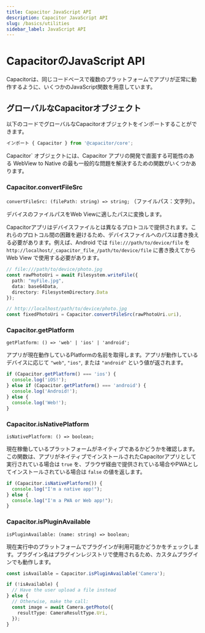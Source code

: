 ```yaml
---
title: Capacitor JavaScript API
description: Capacitor JavaScript API
slug: /basics/utilities
sidebar_label: JavaScript API
---
```


# CapacitorのJavaScript API

Capacitorは、同じコードベースで複数のプラットフォームでアプリが正常に動作するように、いくつかのJavaScript関数を用意しています。

## グローバルなCapacitorオブジェクト

以下のコードでグローバルなCapacitorオブジェクトをインポートすることができます。

```typescript
インポート { Capacitor } from '@capacitor/core';
```

Capacitor` オブジェクトには、Capacitor アプリの開発で直面する可能性のある WebView to Native の最も一般的な問題を解決するための関数がいくつかあります。

### Capacitor.convertFileSrc

`convertFileSrc: (filePath: string) => string;` （ファイルパス：文字列）。

デバイスのファイルパスをWeb Viewに適したパスに変換します。

Capacitorアプリはデバイスファイルとは異なるプロトコルで提供されます。これらのプロトコル間の困難を避けるため、デバイスファイルへのパスは書き換える必要があります。例えば、Android では `file:///path/to/device/file` を `http://localhost/_capacitor_file_/path/to/device/file` に書き換えてから Web View で使用する必要があります。

```typescript
// file:///path/to/device/photo.jpg
const rawPhotoUri = await Filesystem.writeFile({
  path: "myFile.jpg",
  data: base64Data,
  directory: FilesystemDirectory.Data
});

// http://localhost/path/to/device/photo.jpg
const fixedPhotoUri = Capacitor.convertFileSrc(rawPhotoUri.uri),
```

### Capacitor.getPlatform

`getPlatform: () => 'web' | 'ios' | 'android';`

アプリが現在動作しているPlatformの名前を取得します。アプリが動作しているデバイスに応じて `"web"`, `"ios"`, または `"android"` という値が返されます。

```typescript
if (Capacitor.getPlatform() === 'ios') {
  console.log('iOS!');
} else if (Capacitor.getPlatform() === 'android') {
  console.log('Android!');
} else {
  console.log('Web!');
}
```

### Capacitor.isNativePlatform

`isNativePlatform: () => boolean;`

現在稼働しているプラットフォームがネイティブであるかどうかを確認します。この関数は、アプリがネイティブでインストールされたCapacitorアプリとして実行されている場合は `true` を、ブラウザ経由で提供されている場合やPWAとしてインストールされている場合は `false` の値を返します。

```typescript
if (Capacitor.isNativePlatform()) {
  console.log("I'm a native app!");
} else {
  console.log("I'm a PWA or Web app!");
}
```

### Capacitor.isPluginAvailable

`isPluginAvailable: (name: string) => boolean;`

現在実行中のプラットフォームでプラグインが利用可能かどうかをチェックします。プラグイン名はプラグインレジストリで使用されるため、カスタムプラグインでも動作します。

```typescript
const isAvailable = Capacitor.isPluginAvailable('Camera');

if (!isAvailable) {
  // Have the user upload a file instead
} else {
  // Otherwise, make the call:
  const image = await Camera.getPhoto({
    resultType: CameraResultType.Uri,
  });
}
```
